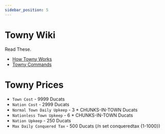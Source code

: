 ```yaml
---
sidebar_position: 5
---
```


# Towny Wiki

Read These.

- [How Towny Works](https://github.com/TownyAdvanced/Towny/wiki/How-Towny-Works)
- [Towny Commands](https://github.com/TownyAdvanced/Towny/wiki/Towny-Commands)

# Towny Prices

- `Town Cost` - 9999 Ducats
- `Nation Cost` - 2999 Ducats
- `Normal Town Daily Upkeep` - 3 * CHUNKS-IN-TOWN Ducats
- `Nationless Town Upkeep` - 6 * CHUNKS-IN-TOWN Ducats
- `Nation Upkeep` - 250 Ducats
- `Max Daily Conquered Tax` - 500 Ducats (/n set conqueredtax {1-1000})

